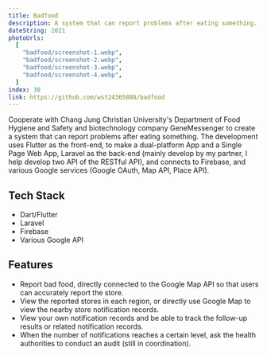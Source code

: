```yaml
---
title: Badfood
description: A system that can report problems after eating something.
dateString: 2021
photoUrls:
  [
    "badfood/screenshot-1.webp", 
    "badfood/screenshot-2.webp", 
    "badfood/screenshot-3.webp", 
    "badfood/screenshot-4.webp", 
  ]
index: 30
link: https://github.com/wst24365888/badfood
---
```


Cooperate with Chang Jung Christian University's Department of Food Hygiene and Safety and biotechnology company GeneMessenger to create a system that can report problems after eating something. The development uses Flutter as the front-end, to make a dual-platform App and a Single Page Web App, Laravel as the back-end (mainly develop by my partner, I help develop two API of the RESTful API), and connects to Firebase, and various Google services (Google OAuth, Map API, Place API).

## Tech Stack

- Dart/Flutter
- Laravel
- Firebase
- Various Google API

## Features

- Report bad food, directly connected to the Google Map API so that users can accurately report the store.
- View the reported stores in each region, or directly use Google Map to view the nearby store notification records.
- View your own notification records and be able to track the follow-up results or related notification records.
- When the number of notifications reaches a certain level, ask the health authorities to conduct an audit (still in coordination).
